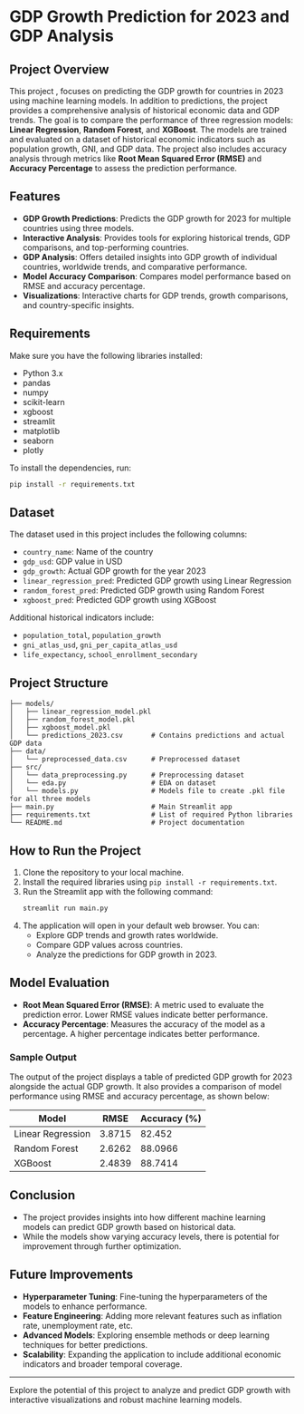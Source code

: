 # GDP Growth Prediction for 2023 and GDP Analysis

## Project Overview
This project , focuses on predicting the GDP growth for countries in 2023 using machine learning models. In addition to predictions, the project provides a comprehensive analysis of historical economic data and GDP trends. The goal is to compare the performance of three regression models: **Linear Regression**, **Random Forest**, and **XGBoost**. The models are trained and evaluated on a dataset of historical economic indicators such as population growth, GNI, and GDP data. The project also includes accuracy analysis through metrics like **Root Mean Squared Error (RMSE)** and **Accuracy Percentage** to assess the prediction performance.

## Features
- **GDP Growth Predictions**: Predicts the GDP growth for 2023 for multiple countries using three models.
- **Interactive Analysis**: Provides tools for exploring historical trends, GDP comparisons, and top-performing countries.
- **GDP Analysis**: Offers detailed insights into GDP growth of individual countries, worldwide trends, and comparative performance.
- **Model Accuracy Comparison**: Compares model performance based on RMSE and accuracy percentage.
- **Visualizations**: Interactive charts for GDP trends, growth comparisons, and country-specific insights.

## Requirements
Make sure you have the following libraries installed:
- Python 3.x
- pandas
- numpy
- scikit-learn
- xgboost
- streamlit
- matplotlib
- seaborn
- plotly

To install the dependencies, run:
```bash
pip install -r requirements.txt
```

## Dataset
The dataset used in this project includes the following columns:
- `country_name`: Name of the country
- `gdp_usd`: GDP value in USD
- `gdp_growth`: Actual GDP growth for the year 2023
- `linear_regression_pred`: Predicted GDP growth using Linear Regression
- `random_forest_pred`: Predicted GDP growth using Random Forest
- `xgboost_pred`: Predicted GDP growth using XGBoost

Additional historical indicators include:
- `population_total`, `population_growth`
- `gni_atlas_usd`, `gni_per_capita_atlas_usd`
- `life_expectancy`, `school_enrollment_secondary`

## Project Structure
```
├── models/
│   ├── linear_regression_model.pkl
│   ├── random_forest_model.pkl
│   ├── xgboost_model.pkl
│   └── predictions_2023.csv       # Contains predictions and actual GDP data
├── data/
│   └── preprocessed_data.csv      # Preprocessed dataset
├── src/
│   └── data_preprocessing.py      # Preprocessing dataset
│   └── eda.py                     # EDA on dataset
│   └── models.py                  # Models file to create .pkl file for all three models
├── main.py                        # Main Streamlit app
├── requirements.txt               # List of required Python libraries
└── README.md                      # Project documentation
```

## How to Run the Project
1. Clone the repository to your local machine.
2. Install the required libraries using `pip install -r requirements.txt`.
3. Run the Streamlit app with the following command:
   ```bash
   streamlit run main.py
   ```
4. The application will open in your default web browser. You can:
   - Explore GDP trends and growth rates worldwide.
   - Compare GDP values across countries.
   - Analyze the predictions for GDP growth in 2023.

## Model Evaluation
- **Root Mean Squared Error (RMSE)**: A metric used to evaluate the prediction error. Lower RMSE values indicate better performance.
- **Accuracy Percentage**: Measures the accuracy of the model as a percentage. A higher percentage indicates better performance.

### Sample Output
The output of the project displays a table of predicted GDP growth for 2023 alongside the actual GDP growth. It also provides a comparison of model performance using RMSE and accuracy percentage, as shown below:

| Model             | RMSE   | Accuracy (%) |
|-------------------|--------|--------------|
| Linear Regression | 3.8715 | 82.452       |
| Random Forest     | 2.6262 | 88.0966      |
| XGBoost           | 2.4839 | 88.7414      |

## Conclusion
- The project provides insights into how different machine learning models can predict GDP growth based on historical data.
- While the models show varying accuracy levels, there is potential for improvement through further optimization.

## Future Improvements
- **Hyperparameter Tuning**: Fine-tuning the hyperparameters of the models to enhance performance.
- **Feature Engineering**: Adding more relevant features such as inflation rate, unemployment rate, etc.
- **Advanced Models**: Exploring ensemble methods or deep learning techniques for better predictions.
- **Scalability**: Expanding the application to include additional economic indicators and broader temporal coverage.

---
Explore the potential of this project to analyze and predict GDP growth with interactive visualizations and robust machine learning models.
